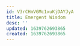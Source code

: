 ```yaml
---
id: V3rCHmVGMc1xuKjDAYJyA
title: Emergent Wisdom
desc: ''
updated: 1639762693865
created: 1639762693865
---
```


